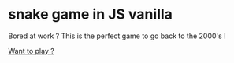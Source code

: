 # snake game in JS vanilla
Bored at work ? This is the perfect game to go back to the 2000's !

[Want to play ?](https://adelevrc.github.io/snake-game/)
